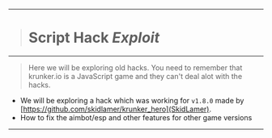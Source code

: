 __________________________________
># Script Hack *Exploit*
__________________________________
>Here we will be exploring old hacks. You need to remember that krunker.io is a JavaScript game and they can't deal alot with the hacks.
- We will be exploring a hack which was working for `v1.8.0` made by [https://github.com/skidlamer/krunker_hero](SkidLamer).
- How to fix the aimbot/esp and other features for other game versions
__________________________________
